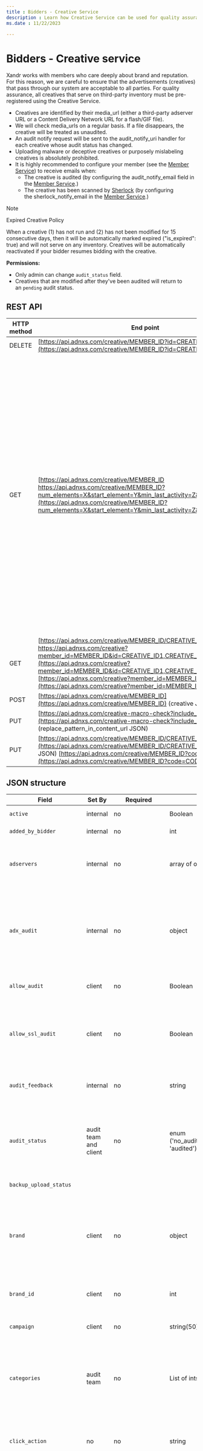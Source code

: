```yaml
---
title : Bidders - Creative Service
description : Learn how Creative Service can be used for quality assurance of all creatives that pass through our system.
ms.date : 11/22/2023

---
```



# Bidders - Creative service

Xandr works with members who care deeply about
brand and reputation. For this reason, we are careful to ensure that the
advertisements (creatives) that pass through our system are acceptable
to all parties. For quality assurance, all creatives that serve on
third-party inventory must be pre-registered using the Creative Service.

- Creatives are identified by their media_url (either a third-party
  adserver URL or a Content Delivery Network URL for a flash/GIF file).
- We will check media_urls on a regular basis. If a file disappears, the
  creative will be treated as unaudited.
- An audit notify request will be sent to the audit_notify_uri handler
  for each creative whose audit status has changed.
- Uploading malware or deceptive creatives or purposely mislabeling
  creatives is absolutely prohibited.
- It is highly recommended to configure your member (see the [Member Service](member-service.md)) to receive emails
  when:
  - The creative is audited (by configuring the audit_notify_email field
    in the [Member Service](member-service.md).)
  - The creative has been scanned by [Sherlock](sherlock-creative-quality-control.md) (by configuring
    the sherlock_notify_email in the [Member Service](member-service.md).)

> [!NOTE]
> Expired Creative Policy
>
> When a creative (1) has not run and (2) has not been modified for 15 consecutive days, then it will be automatically marked expired ("is_expired": true) and will not serve on any inventory. Creatives will be automatically reactivated if your bidder resumes bidding with the creative.

**Permissions:**

- Only admin can change `audit_status` field.
- Creatives that are modified after they've been audited will return to
  an `pending` audit status.


## REST API

| HTTP method | End point                                                                                                                                                                                                      | Description                                                                                                                                                                                                                                                                                                                                                                                                                                                                                                                                                                                                                               |
|-------------|----------------------------------------------------------------------------------------------------------------------------------------------------------------------------------------------------------------|-------------------------------------------------------------------------------------------------------------------------------------------------------------------------------------------------------------------------------------------------------------------------------------------------------------------------------------------------------------------------------------------------------------------------------------------------------------------------------------------------------------------------------------------------------------------------------------------------------------------------------------------|
| DELETE      | [https://api.adnxs.com/creative/MEMBER_ID?id=CREATIVE_ID](https://api.adnxs.com/creative/MEMBER_ID?id=CREATIVE_ID)                                                                                                                                                        | Delete a creative.                                                                                                                                                                                                                                                                                                                                                                                                                                                                                                                                                                                                                        |
| GET         | [https://api.adnxs.com/creative/MEMBER_ID https://api.adnxs.com/creative/MEMBER_ID?num_elements=X&start_element=Y&min_last_activity=Z&sort=id.asc](https://api.adnxs.com/creative/MEMBER_ID?num_elements=X&start_element=Y&min_last_activity=Z&sort=id.asc)                                                               | View all of a member's creatives. <br>**Note**: If you have more than 100 creatives for a member, please use the num_elements and start_element parameters discussed below. <br><br> To see a specific number and range of creatives for a member. X is the number of elements to be returned. This should be 100 or lower. Y is the first element of the X elements to be returned. The first element is 0. If you use num_elements, you must also specify the start_element. To retrieve unique paginated results use the parameter `&sort=id.asc` as shown below. You may also specify `min_last_activity=Z` as a filter. Z must be in the form `YYYY-MM-DD`. |
| GET         | [https://api.adnxs.com/creative/MEMBER_ID/CREATIVE_ID https://api.adnxs.com/creative?member_id=MEMBER_ID&id=CREATIVE_ID1,CREATIVE_ID2,CREATIVE_ID3](https://api.adnxs.com/creative?member_id=MEMBER_ID&id=CREATIVE_ID1,CREATIVE_ID2,CREATIVE_ID3) [https://api.adnxs.com/creative?member_id=MEMBER_ID&code=CODE](https://api.adnxs.com/creative?member_id=MEMBER_ID&code=CODE) | View a specific creative.                                                                                                                                                                                                                                                                                                                                                                                                                                                                                                                                                                                                                 |
| POST        | [https://api.adnxs.com/creative/MEMBER_ID](https://api.adnxs.com/creative/MEMBER_ID) (creative JSON)                                                                                                                                                       | Add a new creative.                                                                                                                                                                                                                                                                                                                                                                                                                                                                                                                                                                                                                       |
| PUT         | [https://api.adnxs.com/creative-macro-check?include_tests=1](https://api.adnxs.com/creative-macro-check?include_tests=1) (replace_pattern_in_content_url JSON)                                                                                                               | Modify an existing creative.                                                                                                                                                                                                                                                                                                                                                                                                                                                                                                                                                                                                              |
| PUT         | [https://api.adnxs.com/creative/MEMBER_ID/CREATIVE_ID](https://api.adnxs.com/creative/MEMBER_ID/CREATIVE_ID) (creative JSON) [https://api.adnxs.com/creative/MEMBER_ID?code=CODE](https://api.adnxs.com/creative/MEMBER_ID?code=CODE)                                                                                        |                                                                                                                                                                                                                                                                                                                                                                                                                                                                                                                                                                                                                                           |

## JSON structure

| Field                   | Set By                | Required                                          | Type                                                            | Description                                                                                                                                                                                                                                                                                                                                                                                                                                                                                                                                     |
|-------------------------|-----------------------|---------------------------------------------------|-----------------------------------------------------------------|-------------------------------------------------------------------------------------------------------------------------------------------------------------------------------------------------------------------------------------------------------------------------------------------------------------------------------------------------------------------------------------------------------------------------------------------------------------------------------------------------------------------------------------------------|
| `active`                  | internal              | no                                                | Boolean                                                         | **Read-only**. The current state of the creative.                                                                                                                                                                                                                                                                                                                                                                                                                                                                                                   |
| `added_by_bidder`         | internal              | no                                                | int                                                             | The ID of the bidder that added this creative.                                                                                                                                                                                                                                                                                                                                                                                                                                                                                                  |
| `adservers`               | internal              | no                                                | array of objects                                                | **Read-only**. The ad servers that deliver the creative or are called for data collection purposes during the delivery of the creative.                                                                                                                                                                                                                                                                                                                                                                                                             |
| `adx_audit`               | internal              | no                                                | object                                                          | **Read only**. This object contains information about the status and feedback related to the Google Ad Exchange audit of the creative. Information about whether or not a creative has been approved is returned in the `audit_status` field.                                                                                                                                                                                                                                                                                                         |
| `allow_audit`             | client                | no                                                | Boolean                                                         | Set to true if you would like to opt the creative into the audit process.                                                                                                                                                                                                                                                                                                                                                                                                                                                                       |
| `allow_ssl_audit`         | client                | no                                                | Boolean                                                         | If true, the creative will be submitted for secure (https) auditing. If false, the creative will not be submitted. If true, either media_url_secure or content_secure is required as well. <br> **Default**: false                                                                                                                                                                                                                                                                                                                                       |
| `audit_feedback`          | internal              | no                                                | string                                                          | If the creative has failed the creative audit for Xandr, this includes the audit team's reasoning.                                                                                                                                                                                                                                                                                                                                                                                                                                              |
| `audit_status`            | audit team and client | no                                                | enum ('no_audit','pending','rejected','unauditable', 'audited') | The status of the audit. This field is set by the Xandr creative auditing team. A creative that does not have audit_status "audited" may be resubmitted for audit by setting the audit_status of the creative to "pending."                                                                                                                                                                                                                                                                                                                     |
| `backup_upload_status`    |                       |                                                   |                                                                 | **Deprecated**.                                                                                                                                                                                                                                                                                                                                                                                                                                                                                                                                     |
| `brand`                   | client                | no                                                | object                                                          | Contains the id of the brand of the company advertising the creative, the name, and the category_id. Will be audited. <br> **Tip**: To return `category_name` as well, pass `show_category_name=true` in the query string of your call.                                                                                                                                                                                                                                                                                                                      |
| `brand_id`                | client                | no                                                | int                                                             | The id of the brand of the company advertising the creative.                                                                                                                                                                                                                                                                                                                                                                                                                                                                                    |
| `campaign`                | client                | no                                                | string(50)                                                      | The (optional) name of the campaign for this creative - used for reporting/management purposes.                                                                                                                                                                                                                                                                                                                                                                                                                                                 |
| `categories`              | audit team            | no                                                | List of ints                                                    | IDs of categories associated with the creative - see [Category Service](category-service). For GET, these are only returned if you use the flag attributes=true in the request URL.                                                                                                                                                                                                                                                                                                                                                                                 |
| `click_action`            | no                    | no                                                | string                                                          | The action that the device should take when the creative is clicked. Currently, this field will be set to the only supported click action, "click-to-web" <br> **Default**: click-to-web                                                                                                                                                                                                                                                                                                                                                                 |
| `click_target`            | no                    | no                                                | string                                                          | The target of the click_action. For click-to-web, this is the `click_url` of the creative.  `click_url` will eventually be deprecated in favor of this field.                                                                                                                                                                                                                                                                                                                                                                                       |
| `click_trackers`          |                       |                                                   |                                                                 | **Deprecated**.                                                                                                                                                                                                                                                                                                                                                                                                                                                                                                                                     |
| `click_url`               | client                | yes (When creative.format is image)               | string(1000)                                                    | Does not work for Bidder clients.                                                                                                                                                                                                                                                                                                                                                                                                                                                                                                               |
| `code`                    | client                | no                                                | string (100)                                                    | The member code of the creative; used for external ID mapping purposes only (see [Incoming Bid Response from Bidders](incoming-bid-response-from-bidders.md)).                                                                                                                                                                                                                                                                                                                                                                                                                           |
| `content`                 | client                | no (if media_url exists)                          | text                                                            | The raw javascript or html content of the creative used instead of a media_url.                                                                                                                                                                                                                                                                                                                                                                                                                                                                 |
| `content_secure`          | client                | no (if media_url_secure exists)                   | text                                                            | Javascript or HTML content when "format" is "raw-js" or "iframe-html" served on a secure ad call.                                                                                                                                                                                                                                                                                                                                                                                                                                               |
| `created_on`              | internal              | no                                                | timestamp                                                       | The timestamp when the creative was originally uploaded to Xandr                                                                                                                                                                                                                                                                                                                                                                                                                                                                                |
| `creative_upload_status`  |                       |                                                   |                                                                 | **Deprecated**.                                                                                                                                                                                                                                                                                                                                                                                                                                                                                                                                     |
| `description`             |                       | no                                                | string (400)                                                    | Optional description associated with the creative.                                                                                                                                                                                                                                                                                                                                                                                                                                                                                              |
| `filter`                  |                       |                                                   |                                                                 | **Deprecated**.                                                                                                                                                                                                                                                                                                                                                                                                                                                                                                                                     |
| `flash_backup_url`        |                       | no                                                | string                                                          | Backup for flash format creatives, which will be served if the user's browser doesn't support flash.                                                                                                                                                                                                                                                                                                                                                                                                                                            |
| `flash_click_variable`    | client                | no                                                | string                                                          | For flash creatives only. Attempting to `POST` or `PUT` to this field for non-flash creatives is not enabled. This is the name of the Flash clickTAG variable into which Xandr will insert a click tracking URL (if click tracking is enabled) that will be followed when the user clicks on the creative. See [Adobe's designer's guide](https://www.adobe.com/resources/richmedia/tracking/designers_guide/) on how to set up a Flash file to use the clickTAG variable.                                                                                                                                                 |
| `format`                  |                       |                                                   |                                                                 | **Deprecated**.                                                                                                                                                                                                                                                                                                                                                                                                                                                                                                                                     |
| `height`                  | client                | yes                                               | int                                                             | The height of the creative in pixels.                                                                                                                                                                                                                                                                                                                                                                                                                                                                                                           |
| `id`                      | internal              | yes (on update)                                   | int                                                             | The ID of the creative; used for internal matching purposes only.                                                                                                                                                                                                                                                                                                                                                                                                                                                                               |
| `impression_trackers`     |                       |                                                   |                                                                 | **Deprecated**.                                                                                                                                                                                                                                                                                                                                                                                                                                                                                                                                     |
| `is_expired`              | internal              | no                                                | boolean                                                         | Indicates whether the creative has been served or modified in the past 15 days.                                                                                                                                                                                                                                                                                                                                                                                                                                                                 |
| `is_prohibited`           | internal              | no                                                | boolean                                                         | True if the Xandr internal auditing system has detected malicious behavior while analyzing the creative. If True, this creative will not be eligible to serve.                                                                                                                                                                                                                                                                                                                                                                                  |
| `is_suspicious`           | internal              | no                                                | boolean                                                         | True if the Xandr internal auditing system has detected suspect behavior while analyzing the creative. If True, this creative will not be eligible to serve.                                                                                                                                                                                                                                                                                                                                                                                    |
| `language_id`             | audit team            | no                                                | int                                                             | ID of the creative's language - see [Language service](language-service.md)                                                                                                                                                                                                                                                                                                                                                                                                                                                                                            |
| `last_activity`           | internal              | no                                                | timestamp                                                       | The date and time when the creative was last modified. Timezone is UTC. **Read Only**.                                                                                                                                                                                                                                                                                                                                                                                                                                                              |
| `last_checked`            | internal              | no                                                | timestamp                                                       | The timestamp that the URL was last checked for existence.                                                                                                                                                                                                                                                                                                                                                                                                                                                                                      |
| `media_subtypes`          |                       |                                                   |                                                                 | **Deprecated**.                                                                                                                                                                                                                                                                                                                                                                                                                                                                                                                                     |
| `media_url`               | client                | no (if content exists)                            | string(1000)                                                    | The URL of the creative - can be image, flash, html, javascript. URL must exist and should be on a CDN or equivalent.                                                                                                                                                                                                                                                                                                                                                                                                                           |
| `media_url_secure`        | client                | no (if content_secure exists)                     | string(1000)                                                    | The URL of the secure (https) creative - can be image, flash, HTML, javascript to be served on a secure ad call. URL must exist and should be on a CDN or equivalent.                                                                                                                                                                                                                                                                                                                                                                           |
| `member_id`               | client                | no                                                | int                                                             | The ID of the member this creative belongs to. This is specified in the URI of the API call and does not need to also be in the JSON.                                                                                                                                                                                                                                                                                                                                                                                                           |
| `mobile`                  | client                | no                                                | object                                                          | Information needed for mobile creatives to pass the creative audit. See [Mobile](#mobile) below.                                                                                                                                                                                                                                                                                                                                                                                                                                                           |
| `native`                  |                       |                                                   |                                                                 | **Deprecated**.                                                                                                                                                                                                                                                                                                                                                                                                                                                                                                                                     |
| `native_attribute`        | client                | yes (required for native ads with template 39461) | object                                                          | This is the native object that contains elements required for native ads. For more information, see the description of the [Native Attribute](#native-attribute) object below.                                                                                                                                                                                                                                                                                                                                                                                       |
| `no_iframes`              |                       |                                                   |                                                                 | **Deprecated**.                                                                                                                                                                                                                                                                                                                                                                                                                                                                                                                                     |
| `no_iframes`              |                       |                                                   |                                                                 | **Deprecated**.                                                                                                                                                                                                                                                                                                                                                                                                                                                                                                                                     |
| `not_found`               | internal              | no                                                | boolean                                                         | How many times the URL has failed to load. After a certain number of checks, the creative will deactivate.                                                                                                                                                                                                                                                                                                                                                                                                                                      |
| `original_content`        | internal              | no                                                | string                                                          | This field is for reference only. When a tag with third party content is uploaded to Xandr, the original content uploaded with the creative will be stored in this field. <br> **Default**: Required on POST when submitting as type  `raw-html`.                                                                                                                                                                                                                                                                                                          |
| `original_content_secure` | internal              | no                                                | string                                                          | See original_content. This is the secure version of this content.                                                                                                                                                                                                                                                                                                                                                                                                                                                                               |
| `passed_sherlock_audit`   | internal              | no                                                | boolean                                                         | Indicates whether the creative has been recently checked by the Xandr automated creative auditing system ("Sherlock").                                                                                                                                                                                                                                                                                                                                                                                                                          |
| `pixel_type`              |                       |                                                   |                                                                 | **Deprecated**. Please use the `pixels` field instead.                                                                                                                                                                                                                                                                                                                                                                                                                                                                                                |
| `pixel_url`               |                       |                                                   |                                                                 | **Deprecated**. Please use the `pixels` field instead.                                                                                                                                                                                                                                                                                                                                                                                                                                                                                                |
| `pixel_url_secure`        |                       |                                                   |                                                                 | **Deprecated**. Please use the `pixels` field instead.                                                                                                                                                                                                                                                                                                                                                                                                                                                                                                |
| `pixels`                  | client                | no                                                | array of objects                                                | The pixels to serve with the creative. They can be for external impression tracking, external click tracking, or other purposes, such as adding the AdChoices icon to a creative. See [Pixels](#pixels) below for more details.                                                                                                                                                                                                                                                                                                                            |
| `placement`               | client                | no                                                | string(50)                                                      | The (optional) name of the placement for this creative - used for reporting/management purposes.                                                                                                                                                                                                                                                                                                                                                                                                                                                |
| `pop_values`              |                       |                                                   |                                                                 | **Deprecated**.                                                                                                                                                                                                                                                                                                                                                                                                                                                                                                                                     |
| `segments`                | client                | no                                                | array                                                           | A list of segments that a user will be added to upon viewing or clicking on this creative. For more information, see [Segments](#segments) below.  Example: `"segments": [ { "id": 11111, "action": "add_on_view" }, { "id": 22222, "action": "add_on_click" } ]`                                                                                                                                                                                                                                                                                              |
| `size_in_bytes`           | internal              | no                                                | int                                                             | The size of the media file in bytes.                                                                                                                                                                                                                                                                                                                                                                                                                                                                                                            |
| `sla`                     | client                | no                                                | integer                                                         | The target timeframe when requesting a platform audit.  A value of 0 is standard, 2 is priority/rush.  Default is 0. <br> **Note**: When requesting a standard audit, the api will populate this field with a value of null.                                                                                                                                                                                                                                                                                                                             |
| `ssl_status`              | audit team            | no                                                | enum('disabled','pending','approved','failed')                  | Only creatives with ssl_status = approved will be eligible to serve on secure inventory.  **Note**: If a creative fails the ssl Sherlock audit, you can submit it for a retest (once you've fixed the downstream non-secure content) by changing this field to "pending". <br> **Default**: 'disabled'                                                                                                                                                                                                                                                       |
| `state`                   | internal              | no                                                | enum                                                            | The state of the creative. Possible values are "active" or "inactive"                                                                                                                                                                                                                                                                                                                                                                                                                                                                           |
| `status`                  | client                | no                                                | object                                                          | The status of the creative describing if the creative is ready to serve. See [Status](#status) below for details.                                                                                                                                                                                                                                                                                                                                                                                                                                          |
| `technical_attributes`    | audit team            | no                                                | List of ints                                                    | IDs of technical attributes associated with the creative - see [Technical Attribute Service](technical-attribute-service.md). For GET, these are only returned if you use the flag attributes=true in the request URL.                                                                                                                                                                                                                                                                                                                                                            |
| `template`                | client                | yes                                               | object                                                          | The creative template (ex.:  `template_id 6` ) for the creative's format and media type (i.e., flash and expandable). The template includes code to control how the creative renders on web pages. For more details, see [Creative Template](#creative-template) below. <br> **Warning**: When using a template for the "raw-html" format (HTML that will not be served in an iFrame), everything in the `content` field must be `escaped` (quotes, slashes, etc.,) and wrapped in a `document.write()`; statement. This is necessary to deliver the content to the page **Default**: `POST` |
| `text_description`        | client                | yes, only if format is text                       | string up to 70 characters                                      | The lower line of text displayed in a text creative                                                                                                                                                                                                                                                                                                                                                                                                                                                                                             |
| `text_display_url`        | client                | yes, only if format is text                       | string up to 35 characters                                      | The readable URL displayed in a text creative                                                                                                                                                                                                                                                                                                                                                                                                                                                                                                   |
| `text_title`              | client                | yes, only if format is text                       | string up to 25 characters                                      | The top line of text displayed in a text creative                                                                                                                                                                                                                                                                                                                                                                                                                                                                                               |
| `track_clicks`            |                       |                                                   |                                                                 | **Deprecated**.                                                                                                                                                                                                                                                                                                                                                                                                                                                                                                                                     |
| `track_clicks`            |                       |                                                   |                                                                 | **Deprecated**.                                                                                                                                                                                                                                                                                                                                                                                                                                                                                                                                     |
| `video_attribute`         | client                | no                                                | object                                                          | Attributes for third-party in-stream (VAST) video creatives. See [Video Attribute](#video-attribute) below for more details.                                                                                                                                                                                                                                                                                                                                                                                                                                        |
| `width`                   | client                | yes                                               | int                                                             | The width of the creative in pixels.                                                                                                                                                                                                                                                                                                                                                                                                                                                                                                            |


## Mobile

| Field                        | Type   | Description                                                                                                                                                                                                                                                         |
|------------------------------|--------|---------------------------------------------------------------------------------------------------------------------------------------------------------------------------------------------------------------------------------------------------------------------|
| `alternative_landing_page_url` | string | An alternative landing page URL that can be viewed in a desktop browser for creatives that have a landing page targeted to a specific device, operating system, or carrier. <br> **Warning**: You must provide an auditable URL in order for your creative to pass auditing. |



**Audio**

| Field        | Type   | Description                                                                                                                                                                                                                                                                                                                                                                                                                         |
|--------------|--------|-------------------------------------------------------------------------------------------------------------------------------------------------------------------------------------------------------------------------------------------------------------------------------------------------------------------------------------------------------------------------------------------------------------------------------------|
| `click_target` | string | The target of the click_action, which is the action that the device should take when the creative is clicked. Enter a URL that our audit team can use to verify the brand and attributes of your audio creative. Ensure that the site the URL points to is in the same language as the audio. This URL is used only for auditing purposes.  **Warning**: You must provide an auditable URL in order for your creative to pass auditing. |


## Video attribute

The template id for `video_attribute` is 6439 - Video: Standard VAST
(also accepts VPAID), and the object includes the following fields:

> [!NOTE]
> Audio The video attribute object is also used to create audio creatives. The template id for audio is 38745 - Xandr Audio Template (VAST). Both XML-urls and audio file urls are accepted.
>
> VAST check. 
> 
> When adding a third party VAST or VPAID video creative, a series of checks are performed on the XML. There are different outputs you may see and corrective action that can be taken. See [VAST Check](vast-check.md) for details. 


| Field        | Type    | Description                                                                                                                                                                              |
|--------------|---------|------------------------------------------------------------------------------------------------------------------------------------------------------------------------------------------|
| `duration_ms`  | double  | The duration, in milliseconds, of the in-stream (VAST) video creative. This must be greater than `0`.                                                                                      |
| `is_skippable` | boolean | If `true`, the in-stream (VAST) video creative is skippable. Only third-party skippable VAST video creatives are supported; therefore, when `is_skippable` is `true`, `is_hosted` must be `false`. |
| `wrapper`      | object  | The VAST document wrapper that contains the `elements` array and the `trackers` array.                                                                                                       |

## Video attribute wrapper

The `wrapper` object contains the following fields:

| Field      | Type   | Description                      |
|------------|--------|----------------------------------|
| `elements`   | array  | Elements of the VAST wrapper.    |
| `secure_url` | string | Secure URL of the VAST document. |
| `url`        | string | URL of the VAST document.        |

  
**Video attribute wrapper element**

The `elements` array contains the following fields:

At least one element must be specified.

| Field                | Type   | Description                                          |
|----------------------|--------|------------------------------------------------------|
| `trackers`             | array  | VAST event trackers.                                 |
| `type`                 | string | Read only. Type of element. Possible value: "linear" |
| `vast_element_type_id` | int    | VAST element ID. Possible value: `1`: linear           |

 
**Video attribute event trackers**

You can drop pixels on every event that we track in reporting (see
vast_event_type_id below). Add the pixel(s) as `trackers` on the
creative. The `trackers` array contains the following fields: 

| Field              | Type    | Description                                                                                                                                                                                                                                                                                                   |
|--------------------|---------|---------------------------------------------------------------------------------------------------------------------------------------------------------------------------------------------------------------------------------------------------------------------------------------------------------------|
| `event_type`         | string  | Read only. The type of event corresponding to `vast_event_type_id`.                                                                                                                                                                                                                                             |
| `is_segment_pixel`   | boolean | Defines the pixel as a segment pixel, and ensures the userid for that event is added to segment regardless of device type. Default value = **false**. Where this is set to **true**, the url must be configured in the standard format: [https://ib.adnxs.com/seg?add=segmentID](https://ib.adnxs.com/sbounce?%2Fseg%3Fadd%3D137401), otherwise you will receive an error.  |
| `name`               | string  | The name of the event tracker.                                                                                                                                                                                                                                                                                |
| `secure_url`         | string  | The secure URL of the event tracker.                                                                                                                                                                                                                                                                          |
| `url`                | string  | The URL of the event tracker.                                                                                                                                                                                                                                                                                 |
| `vast_event_type_id` | int     | The ID of the VAST event. Possible values: <br> -  1: service <br> - 2: start <br> - 3: skip <br> - 4: error <br> - 5: first_quartile <br> - 6: midpoint <br> - 7 : third_quartile <br> - 8: completion <br> - 9: impression <br> - 10: click                                                                                                                                         |


## Creative template  


You can use the [Creative Template Service](creative-template-service.md) to view all rendering templates that can be assigned to creatives.

| Field | Type | Description                      |
|-------|------|----------------------------------|
| `id`    | int  | The ID of the creative template. |


Here are standard template ids for the most common creative formats.

| ID   | Format      | Name            |
|------|-------------|-----------------|
| `1`    | url-html    | Standard Banner |
| `2`    | url-js      | Standard Banner |
| `3`    | flash       | Standard Banner |
| `4`    | image       | Standard Banner |
| `5`    | raw-js      | Standard Banner |
| `6`    | raw-html    | Standard Banner |
| `7`    | iframe-html | Standard Banner |
| `8`    | url-xml     | In-Banner Video |
| `9`    | url-html    | Popup           |
| `10`   | url-js      | Popup           |
| `11`   | flash       | Popup           |
| `12`   | image       | Popup           |
| `13`   | raw-js      | Popup           |
| `14`   | raw-html    | Popup           |
| `15`   | iframe-html | Popup           |
| `6439` | VAST, VPAID | Standard VAST   |

For Expandable creatives, please see the [Expandables and Rich Media](expandables-and-rich-media.md) page for more details.

## Status

| Name                               | Type           | Description                                                                                                                                                           |
|------------------------------------|----------------|-----------------------------------------------------------------------------------------------------------------------------------------------------------------------|
| `user_ready`                         | boolean        | The status of the creative set by the user describing if the creative is ready to serve or not. Possible values: "true" or "false" <br> **Default**: true                      |
| `hosted_assets_association_complete` | boolean / null | **Read-only**. Status of the creative uploaded by Xandr's internal systems. Possible values: "true" or "false" for hosted creatives and "null" for third-party creatives. |


## Native attribute

The `native_attribute` object contains the following fields. For more
information, see **Adding a native creative** in the Examples .

| Field               | Type             | Description                                                                                                                                                                                                   |
|---------------------|------------------|---------------------------------------------------------------------------------------------------------------------------------------------------------------------------------------------------------------|
| `data_assets`         | array of objects | Attributes of the native creative. See [Data Assets](#data-assets) below for more details.                                                                                                                                    |
| `image_assets`        | array of objects | Attributes of each individual image. See [Image Assets](#image-assets) for more details.                                                                                                                                       |
| `image_trackers`      | array of objects | A list of third-party impression tracking URLs intended to be used with native creatives. For more information, see [Image Trackers](#image-trackers) below.                                                                     |
| `javascript_trackers` | array of objects | A list of third-party impression tracking URLs. For more information, see [Javascript Trackers](#javascript-trackers) below. All OpenRTB and Xandr macros are supported for this field except for ${AUCTION_PRICE} and ${PRICE_PAID}. |
| `link`                | object           | URLs associated with the native creative. See [Link](#link) below for details.                                                                                                                                         |
| `privacy_url`         | string           | If support was indicated in the request, URL of a page informing the user about the buyer’s targeting activity. Xandr does not provide a default privacy link.                                                |
| `video_assets`        | array of objects | Attributes of the video assets. See Video Assets for more details.                                                                                                                                            |

> [!NOTE]
> Please use image_trackers for impression trackers and link.trackers for click trackers.

## Link

The `link` object contains the landing page URL, fallback URL and
Trackers associated with the native creative. The `link` object is
required for native attribute.

The `link` object includes the following fields:

| Field        | Type             | Description                                                                                                                                                    |
|--------------|------------------|----------------------------------------------------------------------------------------------------------------------------------------------------------------|
| `fallback_url` | string           | A backup url if the main deeplink url is not supported.                                                                                                        |
| `trackers`     | array of objects | A list of third-party tracking URLs intended to be used with native creatives. This should be an array of click trackers. See [Trackers](#trackers) below for more details. |
| `url`          | string           | The landing page of the native creative. **Required On**: `POST`,`PUT`                                                                                                 |

> [!NOTE]
> All native creatives are submitted for secure auditing by default.
> - If the secure url has not been specified for any tracker (image trackers, javascript trackers, and creative image asset trackers), secure audit is disabled for that creative.
>
> - If the secure URL has not been specified, but URL is prefixed wit \`https\`, the creative will be submitted for secure audit.

## Trackers

| Name       | Type   | Description                                                                                         |
|------------|--------|-----------------------------------------------------------------------------------------------------|
| `url`        | string | A third-party impression tracking URL. This should contain your impression tracker.                 |
| `url_secure` | string | A third-party impression tracking URL (that uses SSL). This should contain your impression tracker. |

 
## Image trackers

| Name       | Type   | Description                                                                                         |
|------------|--------|-----------------------------------------------------------------------------------------------------|
| `url`        | string | A third-party impression tracking URL. This should contain your impression tracker.                 |
| `url_secure` | string | A third-party impression tracking URL (that uses SSL). This should contain your impression tracker. |


## Javascript trackers

| Name       | Type   | Description                                           |
|------------|--------|-------------------------------------------------------|
| `url`        | string | A third-party javascript tracking URL.                |
| `url_secure` | string | A third-party javascript tracking URL (that uses SSL) |

## Data assets

The `data_assets` object includes the following fields:

| Field     | Type   | Description                                                                                                                                                                                                                                                                                                                                                                                                                                                                                                                                                                                                                                                                                                                   |
|-----------|--------|-------------------------------------------------------------------------------------------------------------------------------------------------------------------------------------------------------------------------------------------------------------------------------------------------------------------------------------------------------------------------------------------------------------------------------------------------------------------------------------------------------------------------------------------------------------------------------------------------------------------------------------------------------------------------------------------------------------------------------|
| `data_type` | string | The asset type for the native creative. Possible values: <br> - sponsored_by <br> - title <br> - description <br> - rating <br> - call_to_action <br> - display_url <br> - likes <br> - downloads <br> - price <br> - sale_price <br> - phone <br> - address <br> - additional_description                                                                                                                                                                                                                                                                                                                                                                                                                                                                                                                               |
| `value`     | string | The description of the `data_type asset` that you have specified. <br> - "sponsored_by" - brand name of the sponsor <br> - "title" - title of the creative <br> - "description" - description of the product or service being advertised <br> - "rating" - rating of the product being offered <br> - "call_to_action" - suggested action for next step  <br> - "display_url" - the URL you would like displayed <br> - "likes" - social media likes <br> - "downloads" - number downloads/installs of this product <br> - "price" - Price for product / app / in-app purchase <br> - "sale_price" - sale price that can be used together with price to indicate a discounted price <br> - "phone" - phone number "address" - address <br> - "additional_description" - the longer version of your ad's description |

## Image assets

The image`_assets` object includes the following fields:

| Field                | Type   | Description                                                                                                                                |
|----------------------|--------|--------------------------------------------------------------------------------------------------------------------------------------------|
| `creative_asset_image` | object | The object containing details of the creative asset. Required for third-party native creatives. See details in [Creative Asset Image](#creative-asset-image) below. |
| `image_type`           | string | The format of the image. Possible values include: <br> - icon_image <br> - main_image                                                                    |


**Creative asset image**

| Field      | Type   | Description                                |
|------------|--------|--------------------------------------------|
| `height`     | int    | The height of the image. Value must be > 0 |
| `url`        | string | The url of the image.                      |
| `url_secure` | string | The secure url of the image.               |
| `width`      | int    | The width of the image. Value must be > 0  |


**Video assets**

The video_assets object includes the following fields:

| Field             | Type | Description                                                                                                                                                                        |
|-------------------|------|------------------------------------------------------------------------------------------------------------------------------------------------------------------------------------|
| `video_creative_id` | int  | The Xandr creative id of the video asset associated with the native creative. **Note**: A separate video creative must be registered first before registering a native video creative. |

 
## Pixels

You use this array to add up to five
Xandr-approved and custom pixels to a creative.

**Xandr-approved pixels** are from trusted,
commonly-used providers. Most of them do not cause the creative to be
resubmitted for audit. To add a Xandr-approved
pixel to a creative, you need to pass only the pixel_template_id and the
number of params that the pixel requires. See the "Adding a
Xandr-approved pixel to a creative" example
below for further guidance. Note that you can use the [Pixel Template Service](pixel-template-service.md) to get information about these pixels, including whether or not they trigger re-audit.

Custom pixels are defined by you and do cause the creative to be
resubmitted for audit. To add a custom pixel, you need to pass only the
format and, depending on the format, the content or url. See the
[Adding a custom pixel to a creative](#adding-a-custom-pixel-to-a-creative) example below for further guidance.

| Field             | Type         | Description                                                                                                                                                                                       |
|-------------------|--------------|---------------------------------------------------------------------------------------------------------------------------------------------------------------------------------------------------|
| `content`           | string (255) | If the pixel format is "raw-js", the HTML or JavaScript content to serve with the creative.                                                                                                       |
| `format`            | enum         | The format of the pixel. Possible values: "raw-js", "url-html", "url-js", or "url-image".                                                                                                         |
| `id`                | int          |**Read-only**. The ID of the pixel.                                                                                                                                                                   |
| `param_1`           | string       | For Xandr-approved pixel: The value for the first parameter in the pixel content or URL. To find out how many parameters are required for a Xandr-approved pixel, use the [Pixel Template Service](pixel-template-service). |
| `param_2`           | string       | For Xandr-approved pixel: The value for the second parameter in the pixel content or URL.                                                                                                         |
| `param_3`           | string       | For Xandr-approved pixel: The value for the third parameter in the pixel content or URL.                                                                                                          |
| `param_4`           | string       | For Xandr-approved pixel: The value for the fourth parameter in the pixel content or URL.                                                                                                         |
| `param_5`           | string       | For Xandr-approved pixel: The value for the fifth parameter in the pixel content or URL.                                                                                                          |
| `pixel_template_id` | int          | The ID of the Xandr-approved pixel. You can use the [Pixel Template Service](pixel-template-service) to get this ID.                                                                                                        |
| `url`               | string (255) | If the pixel format is "url-html", "url-js", "url-image", or "raw-url", the URL of the HTML, JavaScript, or Image pixel to serve with the creative.                                               |


## Segments

These fields will be included in the Segments array:

| Field      | Type   | Description                                                                                                                           |
|------------|--------|---------------------------------------------------------------------------------------------------------------------------------------|
| `action`     | enum   | The action taken by users that will add them to the segment. Possible values: 'add on view' or 'add on click'. <br> **Required On**: POST, PUT |
| `id`         | int    |  The ID of the segment. <br> **Required On**: POST, PUT                                                                                        |
| `name`       | string | The segment's name.                                                                                                                   |
| `segment_id` | int    |  The ID of the segment. This field contains the same information as the id field.                                                     |

| Field                  | Type   | Description                                                                                                                                                                                                                                                                                                                                                                                               |
|------------------------|--------|-----------------------------------------------------------------------------------------------------------------------------------------------------------------------------------------------------------------------------------------------------------------------------------------------------------------------------------------------------------------------------------------------------------|
| `landing_page_url`       | string | The landing page URL entered by the Xandr administrator during the audit process. <br> **Default**: `null`                                                                                                                                                                                                                                                                                                           |
| `thirdparty_campaign_id` | int    |  **Read-only**. If the campaign has been synced with a third-party, this is the ID in the third-party system. <br> **Default**: `null`                                                                                                                                                                                                                                                                                   |
| `thirdparty_creative_id` | int    | **Read-only**. If the creative has been synced with a third-party such as Yahoo Ad Exchange, this is the ID in the third-party system.If an issue arises with the sync, you can reset `thirdparty_creative_id` to null with the following PUT call: `$ curl -b cookies -c cookies -X PUT -d '{"creative":{}}' 'https://api.adnxs.com/creative/MEMBER_ID/CREATIVE_ID&reset_thirdparty_creative_id'` **Default**: `null` |



## Changes that cause Re-Audit

Once a creative has passed Xandr audit
(audit_status is "audited"), changing any of the following fields causes
the creative to be resubmitted for audit (allow_audit is set to
"pending"):

- width
- height
- content
- media_url
- click_url
- template
- custom_macros
- media_subtypes
- language
- categories
- technical_attributes
- brand_id
- pixel_url
- pixels (if adding or removing a custom pixel or a
  Xandr-approved pixel)
- text_title (if text creative)
- text_description (if text creative)
- text_display_url (if text creative)
- pop_window_maximize (if pop creative)
- pop_is_tag_initiated (if pop creative and changing from false to true)
- video_attribute
- media_assets

Also, if the audit_status is "no_audit", changing allow_audit from
"false" to "true" causes the creative to be resubmitted for
Xandr audit.

## Examples

**Adding a creative**

``` 
$ cat creative
{
 "creative":
  {     "width" : 300,
        "height" : 250,
        "media_url" : "https://ad.doubleclick.net/adi/ABC.Advertising.com/DEF.40;sz=300x250;click0=",
        "template":{
           "id": 1 
        }
  }
}
```

``` 
$ curl -b cookies -c cookies -X POST -d @creative.json "https://api.adnxs.com/creative/5"
{
  "response": {
    "status": "OK",
    "count": 1,
    "id": 703355,
    "creative": {
      "id": 703355,
      "active": true,
      "member_id": 5,
      "description": null,
      "code": null,
      "code2": null,
      "media_url": "https:\/\/ad.doubleclick.net\/adi\/ABC.Advertising.com\/DEF.40;sz=300x250;click0=",
      "audit_status": "pending",
      "allow_audit": true,
      "size_in_bytes": 0,
      "last_checked": null,
      "not_found": 0,
      "added_by_bidder": null,
      "campaign": null,
      "placement": null,
      "format": null,
      "width": 300,
      "height": 250,
      "click_url": null,
      "landing_page_url": null,
      "flash_click_variable": null,
      "no_iframes": false,
      "content": null,
      "original_content": null,
      "track_clicks": true,
      "audit_feedback": null,
      "created_on": "2013-10-31 21:17:17",
      "flash_backup_url": null,
      "is_self_audited": false,
      "file_name": null,
      "is_prohibited": false,
      "last_activity": "2013-10-31 21:17:17",
      "passed_sherlock_audit": true,
      "is_expired": false,
      "creative_upload_status": null,
      "backup_upload_status": null,
      "filter": null,
      "is_suspicious": false,
      "suspicious_activity_timestamp": null,
      "media_subtypes": [
        "banner"
      ],
      "no_adservers": false,
      "is_blanking": false,
      "is_rotating": false,
      "text_title": null,
      "text_description": null,
      "text_display_url": null,
      "click_action": "click-to-web",
      "click_target": null,
      "ssl_status": "disabled",
      "allow_ssl_audit": false,
      "media_url_secure": null,
      "content_secure": null,
      "original_content_secure": null,
      "flash_backup_url_secure": null,
      "is_hosted": false,
      "content_source": "standard",
      "thirdparty_creative_id": null,
      "thirdparty_campaign_id": null,
      "custom_request_template": null,
      "brand": {
        "id": 1,
        "name": "Unknown",
        "category_id": 8
      },
      "language": {
        "id": 1,
        "name": "English"
      },
      "template": {
        "id": 1
      },
      "segments": null,
      "pixels": null,
      "mobile": null,
      "brand_id": 1,
      "sla": "0",
      "sla_eta": "2013-11-01 11:18:17"
    }
  }
}
```

**View the creative that was added**

``` 
$ curl -b cookies -c cookies 'https://api.adnxs.com/creative/5/6'
{
   "response":{
        "status":"OK",
        "creative":{
                "id": 6,
                "active": true,
                "member_id": 5,
                "description": null,
                "code": null,
                "brand_id": 43,
                "media_url": "https:\/\/ad.doubleclick.net\/adi\/ABC.Advertising.com\/DEF.40;sz=300x250;click0=",
                "audit_status": "pending",
                "allow_audit": true,
                "size_in_bytes": 18467,
                "last_checked": null,
                "not_found": false,
                "added_by_bidder": 14,
                "campaign": null,
                "placement": null,
                "format": "url-html",
                "width": 300,
                "height": 250,
                "click_url": "",
                "flash_click_variable": null,
                "pixel_url": "",
                "no_iframes": false,
                "content": null,
                "original_content": null,
                "track_clicks": true,
                "pixel_type": "image",
                "audit_feedback": null,
                "created_on": "0000-00-00 00:00:00",
                "flash_backup_url": null,
                                "is_self_audited": false,
                "last_activity": "2008-08-26 05:41:04",
                                "passed_sherlock_audit": true,
                                "is_expired": false,
                                "creative_upload_status": null,
                                "backup_upload_status": null,
                        "filter": null,
                        "is_suspicious": false,
                        "suspicious_activity_timestamp": null,
                        "media_subtypes": [
                                "banner"
                        ],
                        "no_adservers": false,
                        "is_blanking": false,
                        "is_rotating": false,
                        "text_title": null,
                        "text_description": null,
                        "text_display_url": null,
                        "click_action": "click-to-web",
                        "click_target": null,
                        "ssl_status": "disabled",
                        "allow_ssl_audit": false,
                        "media_url_secure": null,
                        "content_secure": null,
                        "original_content_secure": null,
                        "flash_backup_url_secure": null,
                        "is_hosted": false,
                        "content_source": "standard",
                        "thirdparty_creative_id": null,
                        "thirdparty_campaign_id": null,
                        "custom_request_template": null,
                        "brand": {
                                "id": 5,
                                "name": "Adobe",
                                "category_id": 27
                        },
                        "language": {
                                "id": 16,
                                "name": "Norwegian"
                        },
                        "template": {
                                "id": 1
                                },
                        "segments": null,
                        "pixels": null,
                        "mobile": null,
                        "brand_id": 5,
                        "sla": null,
                        "sla_eta": null
                        }
  }
}
```

**Modifying a creative**

If you then decide to add a campaign name "Triple Play - October 2008"
to the creative for reporting purposes:

``` 
$ cat creative_mod
{"creative" : {
        "campaign":"Triple Play - October 2008"
        }
}
$ curl -b cookies -c cookies -X PUT --data-binary @creative_mod 'https://api.adnxs.com/creative/5/6'
{
   "response":{
        "status":"OK",
        "id":6
}}
```

And then to view the change:

``` 
$ curl -b cookies -c cookies 'https://api.adnxs.com/creative/5/6'
{
    "response": {
        "creatives": [
            {
                "id": 6,
                "active": true,
                "member_id": 5,
                "description": null,
                "code": null,
                "brand_id": 43,
                "media_url": "https:\/\/ad.doubleclick.net\/adi\/ABC.Advertising.com\/DEF.40;sz=300x250;click0=",
                "audit_status": "pending",
                "allow_audit": true,
                "size_in_bytes": 18467,
                "last_checked": null,
                "not_found": 0,
                "added_by_bidder": 14,
                "campaign": "Triple Play - October 2008",
                "placement": null,
                "format": "url-html",
                "width": 300,
                "height": 250,
                "click_url": "",
                "flash_click_variable": null,
                "pixel_url": "",
                "no_iframes": false,
                "content": null,
                "original_content": null,
                "track_clicks": true,
                "pixel_type": "image",
                "audit_feedback": null,
                "created_on": "2008-08-26 05:41:04",
                "flash_backup_url": null,
                "last_activity": "2008-09-14 06:20:04"
            }
        ],
        "status": "OK"
    }
}
```

**Submit a creative for audit**

If you would like to request an audit for a creative it must be active
and have the `allow_audit` field set to true:

``` 
$ cat creative_mod
{"creative" : {
        "audit_status": "pending",
                "allow_audit" : true
        }
}
$ curl -b cookies -c cookies -X PUT --data-binary @creative_mod 'https://api.adnxs.com/creative/5/6'
{
   "response":{
        "status":"OK",
        "id":6
}}
```

**Unexpire a creative and resubmit for audit**

If a creative has expired, you can update it with these settings to set
the status to "pending" and resubmit the creative for audit. Note that
as of November 2017, creatives that have been expired for over one year
will be permanently deleted. See "Expired Creative Policy" at the top of
this page for more information.

``` 
$ cat unexpire_creative
{
    "creative": {
    "audit_status": "pending",
    "allow_audit": true,
    "status": {
        "user_ready": true
        }
    }
}
```

**Submit a mobile creative for audit**

This example uses the new `mobile` object:

``` 
$ cat mobile_creative
{
    "creative" : {
        "audit_status": "pending",
        "allow_audit" : true,
        "mobile" : {
                 "alternative_landing_page_url" : "https://..."
        }
    }
}
$ curl -b cookies -c cookies -X PUT --data-binary @creative_mod 'https://api.adnxs.com/creative/5/6'
{
   "response":{
        "status":"OK",
        "id":6
   }
}
```

**Submit a creative for priority audit**

If you would like to submit for a priority audit. Set "sla" to 2 (a
value of 1 is not currently used). You will be charged a priority audit
fee per your contract.

``` 
$ cat creative_mod
{"creative" : {
        "audit_status": "pending",
        "sla": 2
        }
}
$ curl -b cookies -c cookies -X PUT --data-binary @creative_mod 'https://api.adnxs.com/creative/5/6'
{
   "response":{
        "status":"OK",
        "id":6
}}
```

**View the estimated audit time for your creative ('sla_eta')**

``` 
$ curl -b cookies -c cookies 'https://api.adnxs.com/creative/5/6'
{
    "response": {
        "creatives": [
            {
                "id": 6,
                ...
                "audit_status": "pending",
                "sla": 0,
                "sla_eta": "2011-05-21 05:33:06"
            }
        ],
        "status": "OK"
    }
}
```

**Adding a creative (third-party HTML tag)**

``` 
$ cat creative
{
 "creative":
  { "width" : 300,
    "height" : 250,
    "media_url" : "https://ad.doubleclick.net/adi/ABC.Advertising.com/DEF.40;sz=300x250;click0=",
    "template":{
       "id": 1
    }
  }
}                       
$ curl -b cookies -c cookies -X POST -d @creative.json 'https://api.sand-08.adnxs.net/creative?member_id=1282'   
  
{
    "response":{
        "status":"OK",
        "count":1,
        "start_element":null,
        "num_elements":null,
        "id":816447,
        "creative":{
            "id":816447,
            "active":true,
            "member_id":1282,
            "description":null,
            "code":null,
            "code2":null,
            "media_url":"https:\/\/ad.dblclick.net\/adi\/ABC.Advertising.com\/DEF.40;sz=300x250;click0=",
            "audit_status":"pending",
            "allow_audit":true,
            "size_in_bytes":0,
            "last_checked":null,
            "not_found":0,
            "added_by_bidder":null,
            "campaign":null,
            "placement":null,
            "format":null,
            "width":300,
            "height":250,
            "click_url":null,
            "landing_page_url":null,
            "flash_click_variable":null,
            "no_iframes":false,
            "content":null,
            "original_content":null,
            "track_clicks":true,
            "audit_feedback":null,
            "created_on":"2014-01-24 16:02:31",
            "flash_backup_url":null,
            "is_self_audited":false,
            "file_name":null,
            "is_prohibited":false,
            "last_activity":"2014-01-24 16:02:31",
            "passed_sherlock_audit":true,
            "is_expired":false,
            "creative_upload_status":null,
            "backup_upload_status":null,
            "filter":null,
            "is_suspicious":false,
            "suspicious_activity_timestamp":null,
            "media_subtypes":[
                "banner"
            ],
            "no_adservers":false,
            "is_blanking":false,
            "is_rotating":false,
            "text_title":null,
            "text_description":null,
            "text_display_url":null,
            "click_action":"click-to-web",
            "click_target":null,
            "ssl_status":"disabled",
            "allow_ssl_audit":false,
            "media_url_secure":null,
            "content_secure":null,
            "original_content_secure":null,
            "flash_backup_url_secure":null,
            "is_hosted":false,
            "content_source":"standard",
            "thirdparty_creative_id":null,
            "thirdparty_campaign_id":null,
            "custom_request_template":null,
            "brand":{
                "id":1,
                "name":"Unknown",
                "category_id":8
            },
            "language":{
                "id":1,
                "name":"English"
            },
            "template":{
                "id":1
            },
            "segments":null,
            "pixels":null,
            "mobile":null,
            "brand_id":1,
            "sla":"0",
            "sla_eta":"2014-01-27 00:03:31"
        }
```

**Adding an iframe-html creative**

The creative service allows for a number of different types of creatives
to be created. For example, to create a creative using the format
"iframe-html", you would upload the raw html that will be embedded in an
iframe in the page serving the ad.

``` 
$ cat iframe-html-creative
{
   "creative" : {
        "content":"<script type=\"text/javascript\" language=\"javascript\">
                   var sample_var = 350;
                   </script>
                   <script type=\"text/javascript\" language=\"javascript\" src=\"https://sample_source.com/sample_id?ord=${CACHEBUSTER}\"</script>",
        "width":"300",
        "height":"250",
        "format":"iframe-html",
        "brand_id" : 43
        }
}
$ curl -b cookies -c cookies --data-binary @iframe-html-creative 'https://api.adnxs.com/creative/5'
{
   "response":{
        "status":"OK",
        "id":7
}}
```

**Adding a Xandr-approved pixel to a creative**

This example walks you through the process of adding the
Xandr-approved Evidon AdChoices Icon pixel to a
creative.

First, you need to find out the pixel_template_id and the number of
parameters you must define for the pixel. You use the [Pixel Template Service](pixel-template-service.md) to get this information.

``` 
$ curl -b cookies -c cookies 'https://api.adnxs.com/pixel-template'
{
    "response": {
        "status": "OK",
        "count": 3,
        "start_element": 0,
        "num_elements": 100,
        "pixel-templates": [
            {
                "id": 1,
                "name": "Evidon AdChoices Icon",
                "format": "raw-js",
                "content": "(function() {document.write('<sc'+'ript type=\"text/javascript\"' + ((\"https:\"
                 == document.location.protocol) ? \"https://c.betrad.com\" : \"https://c.betrad.com\") +
                 '/surly.js?;ad_wxh=${CREATIVE_SIZE};coid=${P1};nid=${P2};${P3}\"></scr'+'ipt>');}());",
                "num_required_params": 2,
                "require_reaudit": false
            },
            {
                "id": 2,
                "name": "Brilig Impression Tracker",
                "format": "url-image",
                "num_required_params": 1,
                "require_reaudit": false,
                "url": "https://p.brilig.com/contact/bct?pid=${P1}&_ct=pixel&adid=${CP_ID}&action=1"
            },
            ...
        ],
        "dbg_info": {
            ...
        }
    }
}
```

The Evidon AdChoices Icon pixel is the first in the response. You note
that id is 1. You also note that num_required_params is 2. This means
that, when adding the pixel to your creative, you must provide values
for {P1} and {P2} in the pixel content.

Then you create the JSON-formatted file for adding the pixel to the
creative. In the file, you set pixel_template_id to 2, and you set
param_1 and param_2 to the values for {P1} and {P2} in the pixel
content.

> [!NOTE]
> The pixels array will be completely overwritten with the information in this file. Therefore, if the creative already includes any pixels, be sure to specify them in the file as well.


``` 
$ cat creative_update
{
    "creative": {
        "pixels": [
            {
                "pixel_template_id": 1,
                "param_1":"12",
                "param_2":"34"
            }
        ]
    }
}
```

Finally, you make a PUT call to update the creative. The pixels array in
the response then shows that the pixel has been added. The two
parameters are defined and have been populated in the pixel content.
Note that, because the Evidon AdChoices Icon pixel does **not** cause
the creative to require re-auditing, audit_status has not be reverted to
"pending".

``` 
$ curl -b cookies -c cookies -X PUT -d @creative_update 'https://api.adnxs.com/creative/3/503577'
{
    "response": {
        "status": "OK",
        "count": 1,
        "id": "503577",
        "start_element": 0,
        "num_elements": 100,
        "creative": {
            "name": null,
            "brand_id": 1,
            "media_url": "https://creative.com/300x250",
            "id": 503577,
            "code": null,
            "code2": null,
            "state": "active",
            "click_track_result": "not_tested",
            "member_id": 3,
            ...
            "audit_status": "audited",
            ...
            "pixels": [
                {
                    "id": 163,
                    "pixel_template_id": 1,
                    "param_1": "12",
                    "param_2": "34",
                    "param_3": null,
                    "param_4": null,
                    "param_5": null,
                    "format": "url-image",
                    "content": "(function() {document.write('<sc'+'ript type=\"text/javascript\"' +
                     ((\"https:\" == document.location.protocol) ? \"https://c.betrad.com\" :
                     \"https://c.betrad.com\") + '/surly.js?;ad_wxh=${CREATIVE_SIZE};coid=12;nid=34;
                     \"></scr'+'ipt>');}());"
                }
            ],
            ...
        },
        "dbg_info": {
            ...
        }
    }
}
```

## Adding a custom pixel to a creative

In this example, the PUT request adds a custom url-js pixel to creative
503577. In the JSON-formatted file, the format is set to "url-js", and
the url is set to the location of the JavaScript that you want to serve
with the creative. Note in the response that audit_status is "pending";
this is because adding a custom pixel to a creative causes the creative
to be resubmitted for audit.

> [!NOTE]
> The pixels array will be completely overwritten with the information in this file. Therefore, if the creative already includes any pixels, be sure to specify them in the file as well.


``` 
$ cat creative_update
{
    "creative": {
        "pixels": [
            {
                "format": "url-js",
                "url":"https://50.16.221.228/render_js?cb=${CACHEBUSTER}&uid=${USER_ID}&ref=${REFERER_URL}
                 &campaign_id=147"
            }
        ]
    }
}
$ curl -b cookies -c cookies -X PUT -d @creative_update 'https://api.adnxs.com/creative/3/503577'
{
    "response": {
        "status": "OK",
        "count": 1,
        "id": "503577",
        "start_element": 0,
        "num_elements": 100,
        "creative": {
            "name": null,
            "brand_id": 1,
            "media_url": "https://creative.com/300x250",
            "id": 503577,
            "code": null,
            "code2": null,
            "state": "active",
            "click_track_result": "not_tested",
            "member_id": 3,
            ...
            "audit_status": "pending",
            ...
            "pixels": [
                {
                    "id": 196,
                    "pixel_template_id": null,
                    "param_1": null,
                    "param_2": null,
                    "param_3": null,
                    "param_4": null,
                    "param_5": null,
                    "format": "url-js",
                    "url": "https://50.16.221.228/render_js?cb=${CACHEBUSTER}&uid=${USER_ID}
                     &ref=${REFERER_URL}&campaign_id=147"
                }
            ],
            ...
        },
        "dbg_info": {
            ...
        }
    }
}
```

**Add a video creative with video attribute object and wrapper**

``` 
{
    "creative": {
        "id": 145,
        ...
        "template_id": 6439,
        "video_attribute": {
            "is_skippable": true,
            "duration_ms": 21000,
                        "wrapper": {
                "url": "http://www.doubleclick.net/...",
                "secure_url": "https://www.doubleclick.net/...",
                "elements": [
                    {
                                                "vast_element_type_id": 1,
                        "name": "linear",
                        "trackers": [
                            {
                                                                "name": "startTracker",
                                "vast_event_type_id": 2,
                                "url": "http://tracker.com/...",
                                "secure_url": "https://tracker.com/...",
                                                                "event_type": "start"
                            },
                                                        {
                                                                "name": "completionTracker",
                                "vast_event_type_id": 8,
                                "url": "http://tracker.com/...",
                                "secure_url": "https://tracker.com/...",
                                                                "event_type": "completion"
                            }
                        ]
                    }
                ]
            }
        }
    }
}
```

**Adding a native creative**

When adding a native creative, use template ID 39461.

``` 
cat native
{
        "creative": {
                "description": "native_test",
                "brand_id": 1,
                "media_url": "https://mediaurl.com",
                "code": "test",
                "code2": null,
                "member_id": 4,
                "state": "active",
                "template": {
                        "id": 39461
                },
                "native_attribute": {
                        "link": {
                                "url": "https://url.com",
                                "fallback_url": "https://fallback.com",
                                "trackers": [{
                                        "url": "http://url.com",
                                        "url_secure": "https://secureurl.com"
                                }]
                        },
                        "data_assets": [{
                                "data_type": "sponsored_by",
                                "value": "a value"
                        }, {
                                "data_type": "rating",
                                "value": "8"
                        }],
                        "image_assets": [{
                                "image_type": "icon_image",
                                "creative_asset_image": {
                                        "url": "http://url.com",
                                        "url_secure": "https://secureurl.com",
                                        "height": 1,
                                        "width": 1
                                }
                        }],
                        "image_trackers": [{
                                "url": "http://url.com",
                                "url_secure": "https://secureurl.com"
                        }],
                        "javascript_trackers": [{
                                "url": "http://url.com",
                                "url_secure": "https://secureurl.com"
                        }]
                },
                "thirdparty_viewability_providers": null,
                "status": {
                        "user_ready": true
                },
                "sla_eta": null
        }
}
$ curl -b cookies -c cookies -X POST -s @native 'https://api.adnxs.com/creative/4'
{
        "response": {
                "status": "OK",
                "count": 1,
                "id": 411,
                "start_element": 0,
                "num_elements": 100,
                "dbg_info": {
                        ...
                },
                "creative": {
                        "description": "native_test",
                        "brand_id": 1,
                        "media_url": "https://mediaurl.com",
                        "id": 411,
                        "code": "test",
                        "code2": null,
                        "member_id": 4,
                        "state": "active",
                        "click_track_result": "not_tested",
                        "format": "url-file",
                        "width": null,
                        "height": null,
                        "click_url": null,
                        "flash_click_variable": null,
                        "no_iframes": false,
                        "content": null,
                        "original_content": null,
                        "file_name": null,
                        "track_clicks": true,
                        "audit_status": "pending",
                        "macros": null,
                        "profile_id": null,
                        "audit_feedback": null,
                        "is_prohibited": false,
                        "is_suspicious": false,
                        "created_on": "2017-03-09 21:54:11",
                        "flash_backup_url": null,
                        "last_modified": "2017-03-09 21:54:11",
                        "is_control": false,
                        "allow_audit": true,
                        "is_expired": false,
                        "creative_upload_status": null,
                        "backup_upload_status": null,
                        "use_dynamic_click_url": false,
                        "media_subtypes": [
                                "popunder",
                                "popup",
                                "banner"
                        ],
                        "size_in_bytes": 0,
                        "is_self_audited": false,
                        "no_adservers": false,
                        "text_title": null,
                        "text_description": null,
                        "text_display_url": null,
                        "click_action": "click-to-web",
                        "click_target": null,
                        "ssl_status": "pending",
                        "allow_ssl_audit": true,
                        "media_url_secure": "https://MEDIAURL.appnexus.com",
                        "content_secure": "document.write(\\\"\\\")",
                        "original_content_secure": null,
                        "flash_backup_url_secure": null,
                        "is_hosted": false,
                        "content_source": "standard",
                        "lifetime_budget": null,
                        "lifetime_budget_imps": null,
                        "daily_budget": null,
                        "daily_budget_imps": null,
                        "enable_pacing": null,
                        "allow_safety_pacing": null,
                        "landing_page_url": null,
                        "thirdparty_creative_id": null,
                        "thirdparty_campaign_id": null,
                        "facebook_audit_status": null,
                        "facebook_audit_feedback": null,
                        "custom_request_template": null,
                        "language": {
                                "id": 1,
                                "name": "English"
                        },
                        "brand": {
                                "id": 1,
                                "name": "Unknown",
                                "category_id": null
                        },
                        "template": {
                                "id": 329,
                                "name": "native ad",
                                "media_subtype_id": 17,
                                "format_id": 11
                        },
                        "ios_ssl_audit": null,
                        "adx_audit": null,
                        "custom_macros": null,
                        "segments": null,
                        "folder": null,
                        "campaigns": null,
                        "line_items": null,
                        "competitive_brands": null,
                        "competitive_categories": null,
                        "pixels": null,
                        "mobile": null,
                        "video_attribute": null,
                        "media_assets": null,
                        "sla": null,
                        "thirdparty_pixels": null,
                        "native": null,
                        "native_attribute": {
                                "link": {
                                        "url": "https://url.com",
                                        "fallback_url": "https://fallback.com",
                                        "trackers": [{
                                                "url": "http://url.com",
                                                "url_secure": "https://secureurl.com"
                                        }]
                                },
                                "data_assets": [{
                                        "data_type": "sponsored_by",
                                        "value": "a value"
                                }, {
                                        "data_type": "rating",
                                        "value": "8"
                                }],
                                "image_assets": [{
                                        "image_type": "icon_image",
                                        "creative_asset_image": {
                                                "url": "https://vcdn.adnxs.com/sand/creative-image/ea/f5/30/28/eaf53028-e6c6-4ac0-bcbb-ce8fe14b73ab.png",
                                                "url_secure": "https://secureurl.com",
                                                "height": 12,
                                                "width": 34
                                        }
                                }],
                                "image_trackers": [{
                                        "url": "http://url.com",
                                        "url_secure": "https://secureurl.com"
                                }],
                                "javascript_trackers": [{
                                        "url": "http://url.com",
                                        "url_secure": "https://secureurl.com"
                                }]
                        },
                        "thirdparty_viewability_providers": null,
                        "status": {
                                "user_ready": true,
                        },
                        "sla_eta": null,
                        "currency": "USD",
                        "type": "standard"
                }
        }
}
```

**Determining the Technical Atttributes assigned to your creative**

Although technical attributes isn't something that can be added to the
automated reports today, this can be retrieved through the Creative
service in the bidder API. For more information please refer to the [Technical Attribute Service](technical-attribute-service.md)

This can be accessed by adding the query string
parameter "?attributes=true" as: "[adnxs.com/creative/MEMBER_ID/CREATIVE_ID?attributes=true](https://api.adnxs.com/creative/MEMBER_ID/CREATIVE_ID?attributes=true)"

``` 
"technical_attributes": [
{
 "id": 2,
 "name": "Flash"
},
{
 "id": 9,
"name": "Initial Load > 40kb"
},
 {
  "id": 13,
  "name": "Banner has AdChoices Icon"
 },
 {
  "id": 15,
  "name": "Animated: 15 seconds or less"
 }
 ]
```

The [Meta Service](https://api.adnxs.com/creative/MEMBER_ID/CREATIVE_ID?attributes=true) provides the most up to
date information about interfacing with objects in our API.

**Creative Macros**

The impression bus supports two types of creative macros replaced in
real time: pre-defined **Xandrcreative macros**
and **custom macros** that can be defined by the bidder. The main
difference between the two is the perspective. For example, the
impression bus has no knowledge of a Campaign or an Insertion Order when
a real time bid is placed, so any objects supported with a bidder's
internal object model and required in a macro should be supported using
custom macros.

> [!WARNING]
> Macro Restrictions
> - Only pre-defined Xandr macros and custom macros are supported when registering creatives.
>
> - DO NOT use OpenRTB macros when registering creatives. OpenRTB macros are for use only in the [bid response](incoming-bid-response-from-bidders.md).
> - Do not give a custom macro a name that matches the name of an OpenRTB macro.

**Xandr creative macros**

See [Xandr Macros](xandr-macros.md) for
a complete list of the available creative macros.

**Click Tracking Example**:

``` 
"media_url": "https://ad.doubleclick.net/adi/N5364.Ivillage.com/B2965815.5;sz=728x90;click0=${CLICK_URL};ord=${CACHEBUSTER}?"
```

**Custom Macros**

Using custom_macro functionality in the [Bid Response](incoming-bid-response-from-bidders.md), you can dynamically pass
into the pre-registered creatives. For instance, if you wanted to always
return a particular campaign and reporting code, you could set up your
creative as follows:

``` 
{
   "creative":{
       "media_url":"https://adserver.com/imp?z=300x250;camp=${CAMPAIGN_ID};int=${INT_CODE}",
       "format":"url-html",
       "width":"300",
       "height":"250"
}}
```

Then, when your bidder responds to an auction, the bid response can
specify the name and value of the macros to replace, by including, for
example:

``` 
"custom_macros":[
{
   "name":"CAMPAIGN_ID",
   "value":"452346"
},
{
   "name":"INT_CODE",
   "value":"a352-45we-sdr3"
}]
```

> [!NOTE]
> Even if the value is an integer, it must be placed within quotation marks (for example,  `"42"` ).

``` 
<iframe src="https://adserver.com/sz=300x250;camp=452346;int=a352-45we-sdr3" width=300 height=250/>
```